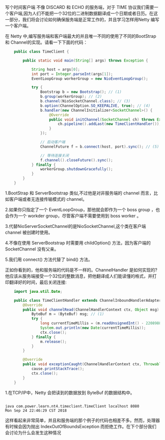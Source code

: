 写个时间客户端
不像 DISCARD 和 ECHO 的服务端，对于 TIME 协议我们需要一个客户端,因为人们不能把一个32位的二进制数据翻译成一个日期或者日历。在这一部分，我们将会讨论如何确保服务端是正常工作的，并且学习怎样用Netty 编写一个客户端。

在 Netty 中,编写服务端和客户端最大的并且唯一不同的使用了不同的BootStrap 和 Channel的实现。请看一下下面的代码：

```java
    public class TimeClient {

        public static void main(String[] args) throws Exception {

            String host = args[0];
            int port = Integer.parseInt(args[1]);
            EventLoopGroup workerGroup = new NioEventLoopGroup();

            try {
                Bootstrap b = new Bootstrap(); // (1)
                b.group(workerGroup); // (2)
                b.channel(NioSocketChannel.class); // (3)
                b.option(ChannelOption.SO_KEEPALIVE, true); // (4)
                b.handler(new ChannelInitializer<SocketChannel>() {
                    @Override
                    public void initChannel(SocketChannel ch) throws Exception {
                        ch.pipeline().addLast(new TimeClientHandler());
                    }
                });

                // 启动客户端
                ChannelFuture f = b.connect(host, port).sync(); // (5)

                // 等待连接关闭
                f.channel().closeFuture().sync();
            } finally {
                workerGroup.shutdownGracefully();
            }
        }
    }

```

1.BootStrap 和 ServerBootstrap 类似,不过他是对非服务端的 channel 而言，比如客户端或者无连接传输模式的 channel。

2.如果你只指定了一个 EventLoopGroup，那他就会即作为一个 boss group ，也会作为一个 workder group，尽管客户端不需要使用到 boss worker 。

3.代替NioServerSocketChannel的是NioSocketChannel,这个类在客户端channel 被创建时使用。

4.不像在使用 ServerBootstrap 时需要用 childOption() 方法，因为客户端的 SocketChannel 没有父亲。

5.我们用 connect() 方法代替了 bind() 方法。

正如你看到的，他和服务端的代码是不一样的。ChannelHandler 是如何实现的?他应该从服务端接受一个32位的整数消息，把他翻译成人们能读懂的格式，并打印翻译好的时间，最后关闭连接:

```java
	import java.util.Date;

    public class TimeClientHandler extends ChannelInboundHandlerAdapter {
        @Override
        public void channelRead(ChannelHandlerContext ctx, Object msg) {
            ByteBuf m = (ByteBuf) msg; // (1)
            try {
                long currentTimeMillis = (m.readUnsignedInt() - 2208988800L) * 1000L;
                System.out.println(new Date(currentTimeMillis));
                ctx.close();
            } finally {
                m.release();
            }
        }

        @Override
        public void exceptionCaught(ChannelHandlerContext ctx, Throwable cause) {
            cause.printStackTrace();
            ctx.close();
        }
    }
```

1.在TCP/IP中，Netty 会把读到的数据放到 ByteBuf 的数据结构中。

```shell

java com.power.learn.nt4.timeclient.TimeClient localhost 8080
Mon Sep 24 22:46:29 CST 2018

```

这样看起来非常简单，并且和服务端的那个例子的代码也相差不多。然而，处理器有时候会因为抛出 IndexOutOfBoundsException 而拒绝工作。在下个部分我们会讨论为什么会发生这种情况